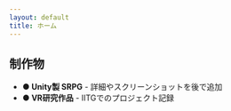 ```yaml
---
layout: default
title: ホーム
---
```


<section>
  <h2>制作物</h2>
  <ul>
    <li><strong>● Unity製 SRPG</strong> - 詳細やスクリーンショットを後で追加</li>
    <li><strong>● VR研究作品</strong> - IITGでのプロジェクト記録</li>
  </ul>
</section>
